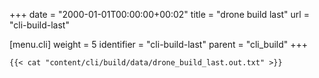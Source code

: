 +++
date = "2000-01-01T00:00:00+00:02"
title = "drone build last"
url = "cli-build-last"

[menu.cli]
  weight = 5
  identifier = "cli-build-last"
  parent = "cli_build"
+++

```text
{{< cat "content/cli/build/data/drone_build_last.out.txt" >}}
```
